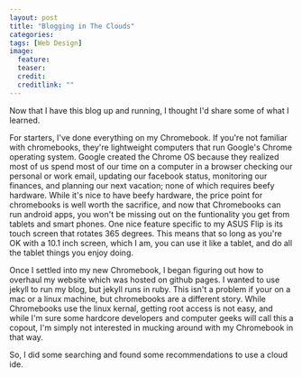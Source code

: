 ```yaml
---
layout: post
title: "Blogging in The Clouds"
categories: 
tags: [Web Design]
image:
  feature: 
  teaser: 
  credit: 
  creditlink: ""
---
```


Now that I have this blog up and running, I thought I'd share some of what I learned. 

For starters, I've done everything on my Chromebook. If you're not familiar with chromebooks, they're lightweight computers that run Google's Chrome operating system. Google created the Chrome OS because they realized most of us spend most of our time on a computer in a browser checking our personal or work email, updating our facebook status, monitoring our finances, and planning our next vacation; none of which requires beefy hardware. While it's nice to have beefy hardware, the price point for chromebooks is well worth the sacrifice, and now that Chromebooks can run android apps, you won't be missing out on the funtionality you get from tablets and smart phones. One nice feature specific to my ASUS Flip is its touch screen that rotates 365 degrees. This means that so long as you're OK with a 10.1 inch screen, which I am, you can use it like a tablet, and do all the tablet things you enjoy doing.

Once I settled into my new Chromebook, I began figuring out how to overhaul my website which was hosted on github pages. I wanted to use jekyll to run my blog, but jekyll runs in ruby. This isn't a problem if your on a mac or a linux machine, but chromebooks are a different story. While Chromebooks use the linux kernal, getting root access is not easy, and while I'm sure some hardcore developers and computer geeks will call this a copout, I'm simply not interested in mucking around with my Chromebook in that way. 

So, I did some searching and found some recommendations to use a cloud ide.

